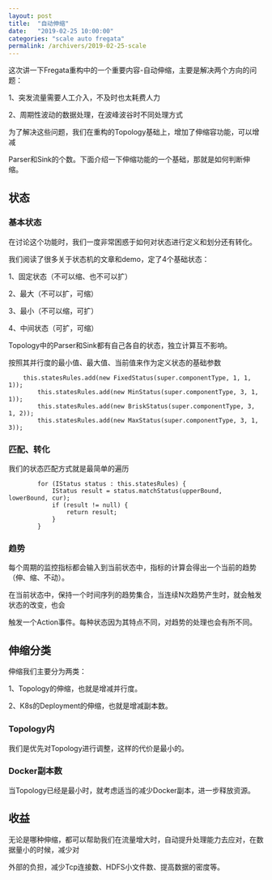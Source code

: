 ```yaml
---
layout: post
title:  "自动伸缩"
date:   "2019-02-25 10:00:00"
categories: "scale auto fregata"
permalink: /archivers/2019-02-25-scale
---
```


这次讲一下Fregata重构中的一个重要内容-自动伸缩，主要是解决两个方向的问题：

1、突发流量需要人工介入，不及时也太耗费人力

2、周期性波动的数据处理，在波峰波谷时不同处理方式

为了解决这些问题，我们在重构的Topology基础上，增加了伸缩容功能，可以增减

Parser和Sink的个数。下面介绍一下伸缩功能的一个基础，那就是如何判断伸缩。


## 状态

### 基本状态

在讨论这个功能时，我们一度非常困惑于如何对状态进行定义和划分还有转化。

我们阅读了很多关于状态机的文章和demo，定了4个基础状态：

1、固定状态（不可以缩、也不可以扩）

2、最大（不可以扩，可缩）

3、最小（不可以缩，可扩）

4、中间状态（可扩，可缩）

Topology中的Parser和Sink都有自己各自的状态，独立计算互不影响。

按照其并行度的最小值、最大值、当前值来作为定义状态的基础参数


```
	this.statesRules.add(new FixedStatus(super.componentType, 1, 1, 1));
        this.statesRules.add(new MinStatus(super.componentType, 3, 1, 1));
        this.statesRules.add(new BriskStatus(super.componentType, 3, 1, 2));
        this.statesRules.add(new MaxStatus(super.componentType, 3, 1, 3));
```

### 匹配、转化

我们的状态匹配方式就是最简单的遍历

```
        for (IStatus status : this.statesRules) {
            IStatus result = status.matchStatus(upperBound, lowerBound, cur);
            if (result != null) {
                return result;
            }
        }
```

### 趋势

每个周期的监控指标都会输入到当前状态中，指标的计算会得出一个当前的趋势（伸、缩、不动）。

在当前状态中，保持一个时间序列的趋势集合，当连续N次趋势产生时，就会触发状态的改变，也会

触发一个Action事件。每种状态因为其特点不同，对趋势的处理也会有所不同。

## 伸缩分类

伸缩我们主要分为两类：

1、Topology的伸缩，也就是增减并行度。

2、K8s的Deployment的伸缩，也就是增减副本数。

### Topology内

我们是优先对Topology进行调整，这样的代价是最小的。

### Docker副本数

当Topology已经是最小时，就考虑适当的减少Docker副本，进一步释放资源。

## 收益

无论是哪种伸缩，都可以帮助我们在流量增大时，自动提升处理能力去应对，在数据量小的时候，减少对

外部的负担，减少Tcp连接数、HDFS小文件数、提高数据的密度等。

